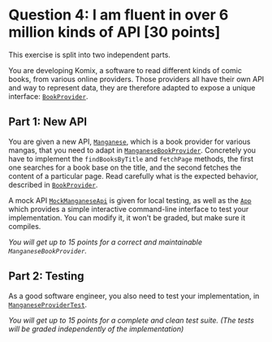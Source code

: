 # Question 4: I am fluent in over 6 million kinds of API [30 points]

This exercise is split into two independent parts.

You are developing Komix, a software to read different kinds of comic books,
from various online providers. Those providers all have their own API and way
to represent data, they are therefore adapted to expose a unique interface:
[`BookProvider`](src/main/java/providers/BookProvider.java).


## Part 1: New API

You are given a new API, [`Manganese`](src/main/java/providers/manganese/ManganeseApi.java),
which is a book provider for various mangas, that you need to adapt in
[`ManganeseBookProvider`](src/main/java/providers/manganese/ManganeseBookProvider.java).
Concretely you have to implement the `findBooksByTitle` and `fetchPage`
methods, the first one searches for a book base on the title, and the second
fetches the content of a particular page. Read carefully what is the expected
behavior, described in [`BookProvider`](src/main/java/providers/BookProvider.java).

A mock API [`MockManganeseApi`](src/main/java/providers/manganese/MockManganeseApi.java)
is given for local testing, as well as the [`App`](src/main/java/App.java)
which provides a simple interactive command-line interface to test your
implementation. You can modify it, it won't be graded, but make sure it compiles.

_You will get up to 15 points for a correct and maintainable `ManganeseBookProvider`._


## Part 2: Testing

As a good software engineer, you also need to test your implementation, in
[`ManganeseProviderTest`](src/test/java/providers/manganese/ManganeseProviderTest.java).

_You will get up to 15 points for a complete and clean test suite._
_(The tests will be graded independently of the implementation)_
